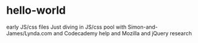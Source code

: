 # hello-world
early JS/css files
Just diving in JS/css pool with Simon-and-James/Lynda.com and Codecademy help and Mozilla and jQuery research
